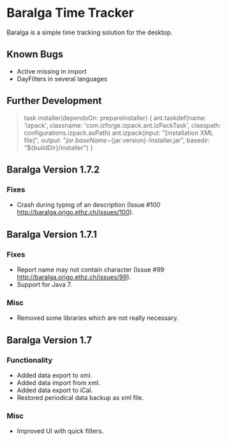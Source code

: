 Baralga Time Tracker
====================
Baralga is a simple time tracking solution for the desktop.


Known Bugs
---------------------
* Active missing in import
* DayFilters in several languages


Further Development
---------------------
>   task installer(dependsOn: prepareInstaller) {
>       ant.taskdef(name: 'izpack', classname: 'com.izforge.izpack.ant.IzPackTask', classpath: configurations.izpack.asPath)
>       ant.izpack(input: "[installation XML file]", output:  "${jar.baseName}-${jar.version}-Installer.jar", basedir: "${buildDir}/installer")
>   }


Baralga Version 1.7.2	
---------------------
### Fixes 
* Crash during typing of an description (Issue #100 http://baralga.origo.ethz.ch/issues/100).


Baralga Version 1.7.1
---------------------
### Fixes 
* Report name may not contain character (Issue #99 http://baralga.origo.ethz.ch/issues/99).
* Support for Java 7.

### Misc
* Removed some libraries which are not really necessary.


Baralga Version 1.7
---------------------
### Functionality
* Added data export to xml.
* Added data import from xml.
* Added data export to iCal.
* Restored periodical data backup as xml file.

### Misc
* Improved UI with quick filters.
